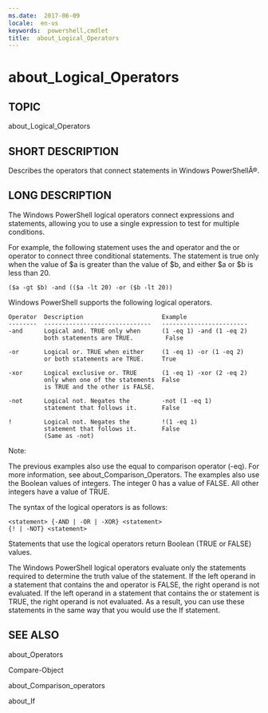 ```yaml
---
ms.date:  2017-06-09
locale:  en-us
keywords:  powershell,cmdlet
title:  about_Logical_Operators
---
```


# about_Logical_Operators
## TOPIC  
 about\_Logical\_Operators  
  
## SHORT DESCRIPTION  
 Describes the operators that connect statements in Windows PowerShellÂ®.  
  
## LONG DESCRIPTION  
 The Windows PowerShell logical operators connect expressions and statements, allowing you to use a single expression to test for multiple conditions.  
  
 For example, the following statement uses the and operator and the or operator to connect three conditional statements. The statement is true only when the value of $a is greater than the value of $b, and either $a or $b is less than 20.  
  
```  
($a -gt $b) -and (($a -lt 20) -or ($b -lt 20))  
```  
  
 Windows PowerShell supports the following logical operators.  
  
```  
Operator  Description                      Example  
--------  ------------------------------   ------------------------  
-and      Logical and. TRUE only when      (1 -eq 1) -and (1 -eq 2)   
          both statements are TRUE.         False  
  
-or       Logical or. TRUE when either     (1 -eq 1) -or (1 -eq 2)   
          or both statements are TRUE.     True  
  
-xor      Logical exclusive or. TRUE       (1 -eq 1) -xor (2 -eq 2)  
          only when one of the statements  False   
          is TRUE and the other is FALSE.  
  
-not      Logical not. Negates the         -not (1 -eq 1)  
          statement that follows it.       False  
  
!         Logical not. Negates the         !(1 -eq 1)  
          statement that follows it.       False  
          (Same as -not)  
```  
  
 Note:  
  
 The previous examples also use the equal to comparison operator \(\-eq\). For more information, see about\_Comparison\_Operators. The examples also use the Boolean values of integers. The integer 0 has a value of FALSE. All other integers have a value of TRUE.  
  
 The syntax of the logical operators is as follows:  
  
```  
<statement> {-AND | -OR | -XOR} <statement>  
{! | -NOT} <statement>  
```  
  
 Statements that use the logical operators return Boolean \(TRUE or FALSE\) values.  
  
 The Windows PowerShell logical operators evaluate only the statements required to determine the truth value of the statement. If the left operand in a statement that contains the and operator is FALSE, the right operand is not evaluated. If the left operand in a statement that contains the or statement is TRUE, the right operand is not evaluated. As a result, you can use these statements in the same way that you would use the If statement.  
  
## SEE ALSO  
 about\_Operators  
  
 Compare\-Object  
  
 about\_Comparison\_operators  
  
 about\_If

